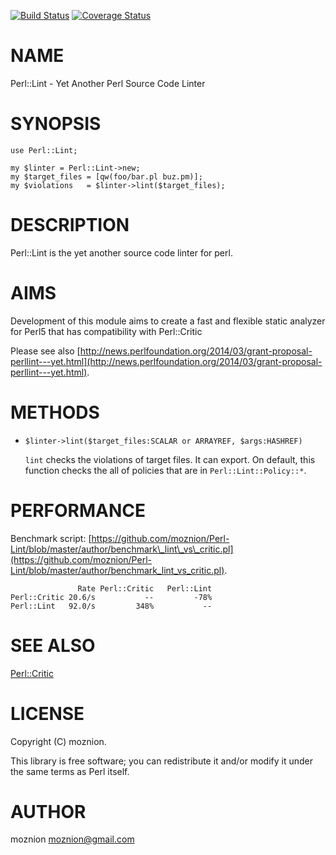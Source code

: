 [![Build Status](https://travis-ci.org/moznion/Perl-Lint.svg?branch=master)](https://travis-ci.org/moznion/Perl-Lint) [![Coverage Status](https://img.shields.io/coveralls/moznion/Perl-Lint/master.svg)](https://coveralls.io/r/moznion/Perl-Lint?branch=master)
# NAME

Perl::Lint - Yet Another Perl Source Code Linter

# SYNOPSIS

    use Perl::Lint;

    my $linter = Perl::Lint->new;
    my $target_files = [qw(foo/bar.pl buz.pm)];
    my $violations   = $linter->lint($target_files);

# DESCRIPTION

Perl::Lint is the yet another source code linter for perl.

# AIMS

Development of this module aims to create a fast and flexible static analyzer for Perl5 that has compatibility with Perl::Critic

Please see also [http://news.perlfoundation.org/2014/03/grant-proposal-perllint---yet.html](http://news.perlfoundation.org/2014/03/grant-proposal-perllint---yet.html).

# METHODS

- `$linter->lint($target_files:SCALAR or ARRAYREF, $args:HASHREF)`

    `lint` checks the violations of target files. It can export.
    On default, this function checks the all of policies that are in `Perl::Lint::Policy::*`.

# PERFORMANCE

Benchmark script: [https://github.com/moznion/Perl-Lint/blob/master/author/benchmark\_lint\_vs\_critic.pl](https://github.com/moznion/Perl-Lint/blob/master/author/benchmark_lint_vs_critic.pl).

                   Rate Perl::Critic   Perl::Lint
    Perl::Critic 20.6/s           --         -78%
    Perl::Lint   92.0/s         348%           --

# SEE ALSO

[Perl::Critic](https://metacpan.org/pod/Perl::Critic)

# LICENSE

Copyright (C) moznion.

This library is free software; you can redistribute it and/or modify
it under the same terms as Perl itself.

# AUTHOR

moznion <moznion@gmail.com>
